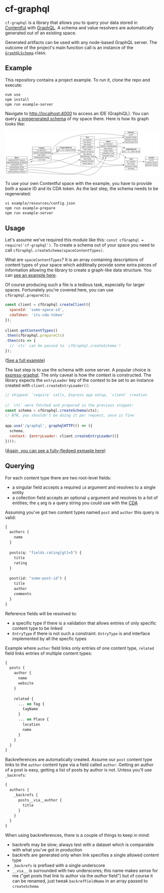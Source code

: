 # cf-graphql

`cf-graphql` is a library that allows you to query your data stored in
[Contentful](https://www.contentful.com/) with [GraphQL](http://graphql.org/).
A schema and value resolvers are automatically generated out of an existing
space.

Generated artifacts can be used with any node-based GraphQL server. The outcome
of the project's main function call is an instance of the
[`GraphQLSchema`](http://graphql.org/graphql-js/type/#graphqlschema) class.


## Example

This repository contains a project example. To run it, clone the repo and
execute:

```
nvm use
npm install
npm run example-server
```

Navigate to <http://localhost:4000> to access an IDE (GraphiQL). You can query
[a pregenerated schema](./example/resources/schema.graphql) of my space there.
Here is how its graph looks like:

![Schema graph](./example/resources/graph.png)

To use your own Contentful space with the example, you have to provide both
a space ID and its CDA token. As the last step, the schema needs to be
regenerated:

```
vi example/resources/config.json
npm run example-prepare
npm run example-server
```


## Usage

Let's assume we've required this module like this:
`const cfGraphql = require('cf-graphql')`. To create a schema out of your space
you need to call `cfGraphgl.createSchema(spaceContentTypes)`.

What are `spaceContentTypes`? It is an array containing descriptions of content types of your space which additinally provide some extra pieces of information
allowing the library to create a graph-like data structure. You can
[see an example here](./example/resources/cts.json).

Of course producing such a file is a tedious task, especially for larger spaces.
Fortunately you're covered here, you can use `cfGraphql.prepareCts`:

```js
const client = cfGraphql.createClient({
  spaceId: 'some-space-id',
  cdaToken: 'its-cda-token'
});

client.getContentTypes()
.then(cfGraphql.prepareCts)
.then(cts => {
  // `cts` can be passed to `cfGraphql.createSchema`!
});
```

([See a full example](./example/prepare-cts.js))

The last step is to use the schema with some server. A popular choice is
[express-graphql](https://github.com/graphql/express-graphql). The only caveat
is how the context is constructed. The library expects the `entryLoader` key of
the context to be set to an instance created with `client.createEntryLoader()`:

```js
// skipped: `require` calls, Express app setup, `client` creation

// `cts` were fetched and prepared in the previous snippet:
const schema = cfGraphql.createSchema(cts);
// BTW, you shouldn't be doing it per request, once is fine

app.use('/graphql', graphqlHTTP(() => ({
  schema,
  context: {entryLoader: client.createEntryLoader()}
})));
```

([Again, you can see a fully-fledged exmaple here](./example/server.js))


## Querying

For each content type there are two root-level fields:

- a singular field accepts a required `id` argument and resolves to a single
  entity
- a collection field accepts an optional `q` argument and resolves to a list
  of entities; the `q` arg is a query string you could use with the
  [CDA](https://www.contentful.com/developers/docs/references/content-delivery-api/)

Assuming you've got two content types named `post` and `author` this query is
valid:

```graphql
{
  authors {
    name
  }

  posts(q: "fields.rating[gt]=5") {
    title
    rating
  }

  post(id: "some-post-id") {
    title
    author
    comments
  }
}
```

Reference fields will be resolved to:

- a specific type if there is a validation that allows entries of only specific
  content type to be linked
- `EntryType` if there is not such a constraint. `EntryType` is and interface
  implemented by all the specfic types

Example where `author` field links only entries of one content type, `related`
field links entries of multiple content types:

```graphql
{
  posts {
    author {
      name
      website
    }

    related {
      ... on Tag {
        tagName
      }
      ... on Place {
        location
        name
      }
    }
  }
}
```

Backreferences are automatically created. Assume our `post` content type links
to the `author` content type via a field called `author`. Getting an author of
a post is easy, getting a list of posts by author is not. Unless you'll use
`_backrefs`:

```graphql
{
  authors {
    _backrefs {
      posts__via__author {
        title
      }
    }
  }
}
```

When using backreferences, there is a couple of things to keep in mind:

- backrefs may be slow; always test with a dataset which is comparable with what
  you've got in production
- backrefs are generated only when link specifies a single allowed content type
- `_backrefs` is prefixed with a single underscore
- `__via__` is surrounded with two underscores; this name makes sense for me
  ("get posts that link to author via the _author_ field") but of course it can
  be renamed, just tweak `backrefFieldName` in an array passed to `createSchema`
